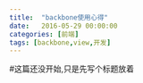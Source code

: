 ```yaml
---
title:  "backbone使用心得"
date:   2016-05-29 00:00:00
categories: [前端]
tags: [backbone,view,开发]
---
```


#这篇还没开始,只是先写个标题放着
